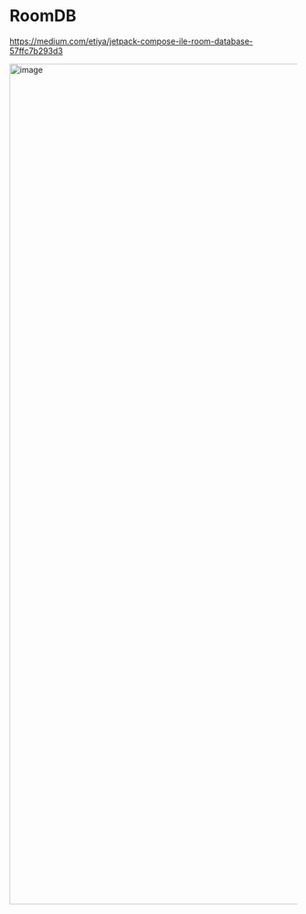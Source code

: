 # RoomDB

https://medium.com/etiya/jetpack-compose-ile-room-database-57ffc7b293d3


<img width="1473" alt="image" src="https://github.com/mercanbirer/RoomDB/assets/70891652/ecae68b1-c3b1-4cb5-9725-8e6574c61348">
